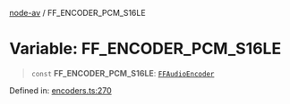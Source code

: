 [node-av](../globals.md) / FF\_ENCODER\_PCM\_S16LE

# Variable: FF\_ENCODER\_PCM\_S16LE

> `const` **FF\_ENCODER\_PCM\_S16LE**: [`FFAudioEncoder`](../type-aliases/FFAudioEncoder.md)

Defined in: [encoders.ts:270](https://github.com/seydx/av/blob/f8631fc881b394300b1479f511d55cf1c370a87f/src/constants/encoders.ts#L270)
